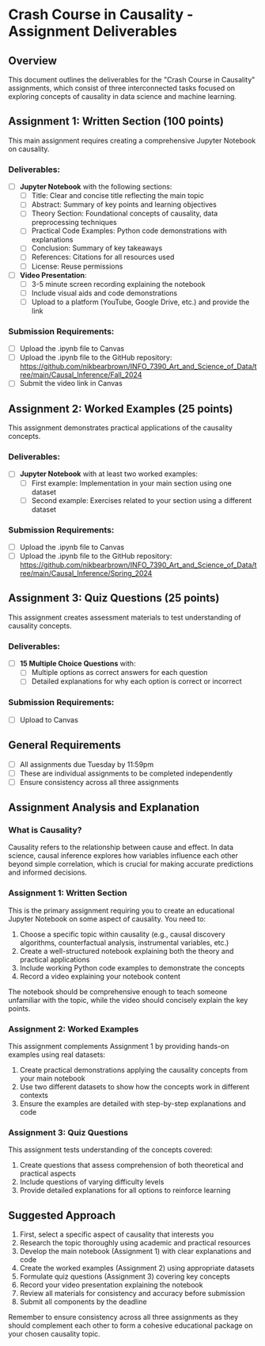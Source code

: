 # Crash Course in Causality - Assignment Deliverables

## Overview
This document outlines the deliverables for the "Crash Course in Causality" assignments, which consist of three interconnected tasks focused on exploring concepts of causality in data science and machine learning.

## Assignment 1: Written Section (100 points)
This main assignment requires creating a comprehensive Jupyter Notebook on causality.

### Deliverables:
- [ ] **Jupyter Notebook** with the following sections:
  - [ ] Title: Clear and concise title reflecting the main topic
  - [ ] Abstract: Summary of key points and learning objectives
  - [ ] Theory Section: Foundational concepts of causality, data preprocessing techniques
  - [ ] Practical Code Examples: Python code demonstrations with explanations
  - [ ] Conclusion: Summary of key takeaways
  - [ ] References: Citations for all resources used
  - [ ] License: Reuse permissions

- [ ] **Video Presentation**:
  - [ ] 3-5 minute screen recording explaining the notebook
  - [ ] Include visual aids and code demonstrations
  - [ ] Upload to a platform (YouTube, Google Drive, etc.) and provide the link

### Submission Requirements:
- [ ] Upload the .ipynb file to Canvas
- [ ] Upload the .ipynb file to the GitHub repository: https://github.com/nikbearbrown/INFO_7390_Art_and_Science_of_Data/tree/main/Causal_Inference/Fall_2024
- [ ] Submit the video link in Canvas

## Assignment 2: Worked Examples (25 points)
This assignment demonstrates practical applications of the causality concepts.

### Deliverables:
- [ ] **Jupyter Notebook** with at least two worked examples:
  - [ ] First example: Implementation in your main section using one dataset
  - [ ] Second example: Exercises related to your section using a different dataset

### Submission Requirements:
- [ ] Upload the .ipynb file to Canvas
- [ ] Upload the .ipynb file to the GitHub repository: https://github.com/nikbearbrown/INFO_7390_Art_and_Science_of_Data/tree/main/Causal_Inference/Spring_2024

## Assignment 3: Quiz Questions (25 points)
This assignment creates assessment materials to test understanding of causality concepts.

### Deliverables:
- [ ] **15 Multiple Choice Questions** with:
  - [ ] Multiple options as correct answers for each question
  - [ ] Detailed explanations for why each option is correct or incorrect

### Submission Requirements:
- [ ] Upload to Canvas

## General Requirements
- [ ] All assignments due Tuesday by 11:59pm
- [ ] These are individual assignments to be completed independently
- [ ] Ensure consistency across all three assignments

## Assignment Analysis and Explanation

### What is Causality?
Causality refers to the relationship between cause and effect. In data science, causal inference explores how variables influence each other beyond simple correlation, which is crucial for making accurate predictions and informed decisions.

### Assignment 1: Written Section
This is the primary assignment requiring you to create an educational Jupyter Notebook on some aspect of causality. You need to:

1. Choose a specific topic within causality (e.g., causal discovery algorithms, counterfactual analysis, instrumental variables, etc.)
2. Create a well-structured notebook explaining both the theory and practical applications
3. Include working Python code examples to demonstrate the concepts
4. Record a video explaining your notebook content

The notebook should be comprehensive enough to teach someone unfamiliar with the topic, while the video should concisely explain the key points.

### Assignment 2: Worked Examples
This assignment complements Assignment 1 by providing hands-on examples using real datasets:

1. Create practical demonstrations applying the causality concepts from your main notebook
2. Use two different datasets to show how the concepts work in different contexts
3. Ensure the examples are detailed with step-by-step explanations and code

### Assignment 3: Quiz Questions
This assignment tests understanding of the concepts covered:

1. Create questions that assess comprehension of both theoretical and practical aspects
2. Include questions of varying difficulty levels
3. Provide detailed explanations for all options to reinforce learning

## Suggested Approach
1. First, select a specific aspect of causality that interests you
2. Research the topic thoroughly using academic and practical resources
3. Develop the main notebook (Assignment 1) with clear explanations and code
4. Create the worked examples (Assignment 2) using appropriate datasets
5. Formulate quiz questions (Assignment 3) covering key concepts
6. Record your video presentation explaining the notebook
7. Review all materials for consistency and accuracy before submission
8. Submit all components by the deadline

Remember to ensure consistency across all three assignments as they should complement each other to form a cohesive educational package on your chosen causality topic.
